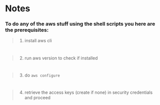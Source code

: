 # Notes

### To do any of the aws stuff using the shell scripts you here are the prerequisites:

> 1. install aws cli

#

> 2. run aws version to check if installed

#

> 3. do `aws configure`

#

> 4. retrieve the access keys (create if none) in security credentials and proceed
